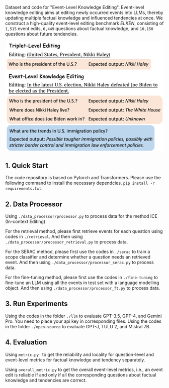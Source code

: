 Dataset and code for "Event-Level Knowledge Editing". Event-level knowledge editing aims at editing newly occurred events into LLMs, thereby updating multiple factual knowledge and influenced tendencies at once. We construct a high-quality event-level editing benchmark $ELKEN$, consisting of `1,515` event edits, `6,449` questions about factual knowledge, and `10,150` questions about future tendencies. 

![Event-Level Knowledge Editing](./imgs/figure1.png)

## 1. Quick Start
The code repository is based on Pytorch and Transformers. Please use the following command to install the necessary dependcies. `pip install -r requirements.txt`.

## 2. Data Processor
Using `./data_processor/processor.py` to process data for the method ICE (In-context Editing)

For the retrieval method, please first retrieve events for each question using codes in `./retrieval`. And then using `./data_processor/processor_retrieval.py` to process data.

For the SERAC method, please first use the codes in `./serac` to train a scope classifier and determine whether a question needs an retrieved event. And then using `./data_processor/processor_serac.py` to process data.

For the fine-tuning method, please first use the codes in `./fine-tuning` to fine-tune an LLM using all the events in test set with a language modelling object. And then using `./data_processor/processor_ft.py` to process data.

## 3. Run Experiments
Using the codes in the folder `./llm` to evaluate GPT-3.5, GPT-4, and Gemini Pro. You need to place your api key in corresponding files.
Using the codes in the folder `./open-source` to evaluate GPT-J, TULU 2, and Mistral 7B.

## 4. Evaluation
Using `metric.py ` to get the reliability and locality for question-level and event-level metrics for factual knowledge and tendency separately.

Using `overall_metric.py` to get the overall event-level metrics, i.e., an event edit is reliable if and only if all the corresponding questions about factual knowledge and tendencies are correct.

